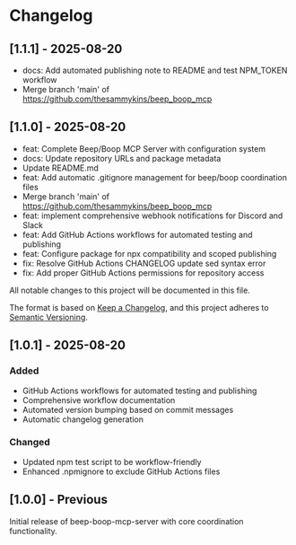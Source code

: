 # Changelog

## [1.1.1] - 2025-08-20

- docs: Add automated publishing note to README and test NPM_TOKEN workflow
- Merge branch 'main' of https://github.com/thesammykins/beep_boop_mcp

## [1.1.0] - 2025-08-20

- feat: Complete Beep/Boop MCP Server with configuration system
- docs: Update repository URLs and package metadata
- Update README.md
- feat: Add automatic .gitignore management for beep/boop coordination files
- Merge branch 'main' of https://github.com/thesammykins/beep_boop_mcp
- feat: implement comprehensive webhook notifications for Discord and Slack
- feat: Add GitHub Actions workflows for automated testing and publishing
- feat: Configure package for npx compatibility and scoped publishing
- fix: Resolve GitHub Actions CHANGELOG update sed syntax error
- fix: Add proper GitHub Actions permissions for repository access

All notable changes to this project will be documented in this file.

The format is based on [Keep a Changelog](https://keepachangelog.com/en/1.0.0/),
and this project adheres to [Semantic Versioning](https://semver.org/spec/v2.0.0.html).

## [1.0.1] - 2025-08-20

### Added
- GitHub Actions workflows for automated testing and publishing
- Comprehensive workflow documentation
- Automated version bumping based on commit messages
- Automatic changelog generation

### Changed  
- Updated npm test script to be workflow-friendly
- Enhanced .npmignore to exclude GitHub Actions files

## [1.0.0] - Previous

Initial release of beep-boop-mcp-server with core coordination functionality.
